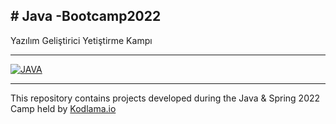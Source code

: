 ## # Java -Bootcamp2022
Yazılım Geliştirici Yetiştirme Kampı

------------
[![JAVA](https://user-images.githubusercontent.com/82091624/192899062-36461936-4610-4bed-9376-33e78670cf9d.png "JAVA")](http://https://user-images.githubusercontent.com/82091624/192899062-36461936-4610-4bed-9376-33e78670cf9d.png "JAVA")

------------


This repository contains projects developed during the Java & Spring 2022 Camp held by [Kodlama.io](http://https://www.kodlama.io "kodlama.io")
